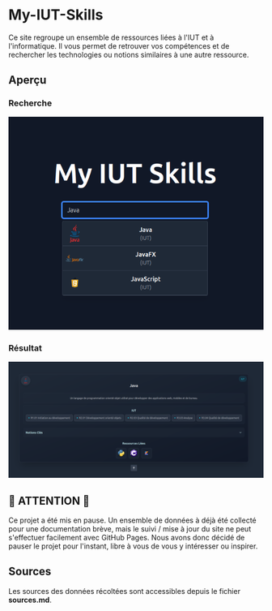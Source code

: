 # My-IUT-Skills

Ce site regroupe un ensemble de ressources liées à l'IUT et à l'informatique. Il vous permet de retrouver vos compétences et de rechercher les technologies ou notions similaires à une autre ressource.

## Aperçu

### Recherche

![Search Bar](img/search_bar.png)

### Résultat

![Details](img/details.png)

## 📢 ATTENTION 📢

Ce projet a été mis en pause.
Un ensemble de données à déjà été collecté pour une documentation brève, mais le suivi / mise à jour du site ne peut s'effectuer facilement avec GitHub Pages.
Nous avons donc décidé de pauser le projet pour l'instant, libre à vous de vous y intéresser ou inspirer.

## Sources

Les sources des données récoltées sont accessibles depuis le fichier **sources.md**.
